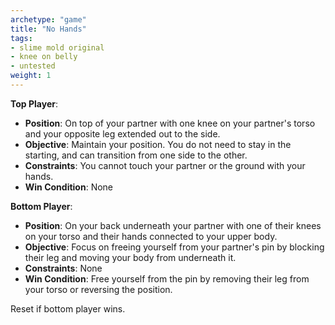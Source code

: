 ```yaml
---
archetype: "game"
title: "No Hands"
tags: 
- slime mold original
- knee on belly
- untested
weight: 1
---
```


**Top Player**:
  * **Position**: On top of your partner with one knee on your partner's torso and your opposite leg extended out to the side.
  * **Objective**: Maintain your position. You do not need to stay in the starting, and can transition from one side to the other.
  * **Constraints**: You cannot touch your partner or the ground with your hands.
  * **Win Condition**: None

**Bottom Player**:
  * **Position**: On your back underneath your partner with one of their knees on your torso and their hands connected to your upper body.
  * **Objective**: Focus on freeing yourself from your partner's pin by blocking their leg and moving your body from underneath it.
  * **Constraints**: None
  * **Win Condition**: Free yourself from the pin by removing their leg from your torso or reversing the position.

Reset if bottom player wins.